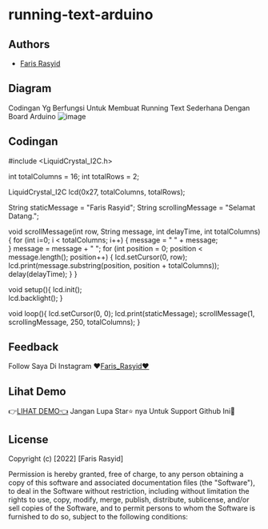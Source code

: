 # running-text-arduino
## Authors

- [Faris Rasyid](http://farisrasyid.my.id)


## Diagram
Codingan Yg Berfungsi Untuk Membuat Running Text Sederhana Dengan Board Arduino
![image](https://user-images.githubusercontent.com/85282829/207043395-fa96f813-8adf-47fc-b796-c799b72568d0.png)
## Codingan

#include <LiquidCrystal_I2C.h>

int totalColumns = 16;
int totalRows = 2;

LiquidCrystal_I2C lcd(0x27, totalColumns, totalRows);  

String staticMessage = "Faris Rasyid";
String scrollingMessage = "Selamat Datang.";

void scrollMessage(int row, String message, int delayTime, int totalColumns) {
  for (int i=0; i < totalColumns; i++) {
    message = " " + message;  
  } 
  message = message + " "; 
  for (int position = 0; position < message.length(); position++) {
    lcd.setCursor(0, row);
    lcd.print(message.substring(position, position + totalColumns));
    delay(delayTime);
  }
}

void setup(){
  lcd.init();                    
  lcd.backlight();
}

void loop(){
  lcd.setCursor(0, 0);
  lcd.print(staticMessage);
  scrollMessage(1, scrollingMessage, 250, totalColumns);
}


## Feedback

Follow Saya Di Instagram ❤️[Faris_Rasyid❤️](https://www.instagram.com/_farisrasyid_/)


## Lihat Demo

👉[LIHAT DEMO👈](https://rasyid1003.github.io/undangan_web/) Jangan Lupa Star⭐ nya Untuk Support Github Ini🤩

## License

Copyright (c) [2022] [Faris Rasyid]

Permission is hereby granted, free of charge, to any person obtaining a copy
of this software and associated documentation files (the "Software"), to deal
in the Software without restriction, including without limitation the rights
to use, copy, modify, merge, publish, distribute, sublicense, and/or sell
copies of the Software, and to permit persons to whom the Software is
furnished to do so, subject to the following conditions:

